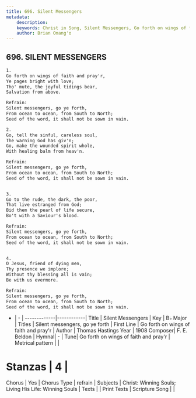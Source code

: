 ```yaml
---
title: 696. Silent Messengers
metadata:
    description: 
    keywords: Christ in Song, Silent Messengers, Go forth on wings of faith and pray&#039;r, Silent messengers, go ye forth
    author: Brian Onang'o
---
```



## 696. SILENT MESSENGERS

```txt
1.
Go forth on wings of faith and pray'r,
Ye pages bright with love;
Tho' mute, the joyful tidings bear,
Salvation from above.

Refrain:
Silent messengers, go ye forth,
From ocean to ocean, from South to North;
Seed of the word, it shall not be sown in vain.

2.
Go, tell the sinful, careless soul,
The warning God has giv'n;
Go, make the wounded spirit whole,
With healing balm from heav'n. 

Refrain:
Silent messengers, go ye forth,
From ocean to ocean, from South to North;
Seed of the word, it shall not be sown in vain.


3.
Go to the rude, the dark, the poor,
That live estranged from God;
Bid them the pearl of life secure,
Bo't with a Saviour's blood. 

Refrain:
Silent messengers, go ye forth,
From ocean to ocean, from South to North;
Seed of the word, it shall not be sown in vain.


4.
O Jesus, friend of dying men,
Thy presence we implore;
Without thy blessing all is vain;
Be with us evermore. 

Refrain:
Silent messengers, go ye forth,
From ocean to ocean, from South to North;
Seed of the word, it shall not be sown in vain.

```

- |   -  |
-------------|------------|
Title | Silent Messengers |
Key | B♭ Major |
Titles | Silent messengers, go ye forth |
First Line | Go forth on wings of faith and pray&#039;r |
Author | Thomas Hastings
Year | 1908
Composer| F. E. Beldon |
Hymnal|  - |
Tune| Go forth on wings of faith and pray&#039;r |
Metrical pattern | |
# Stanzas | 4 |
Chorus | Yes |
Chorus Type | refrain |
Subjects | Christ: Winning Souls; Living His Life: Winning Souls |
Texts |  |
Print Texts | 
Scripture Song |  |
  
